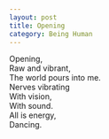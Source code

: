 ```yaml
---
layout: post
title: Opening
category: Being Human 
---
```


Opening,  
Raw and vibrant,  
The world pours into me.  
Nerves vibrating  
With vision,  
With sound.  
All is energy,  
Dancing.
